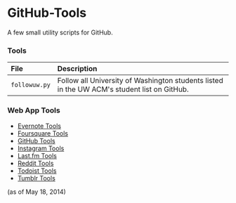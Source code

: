 GitHub-Tools
============

A few small utility scripts for GitHub.

### Tools
| File | Description |
| :--- | :----- |
| `followuw.py` | Follow all University of Washington students listed in the UW ACM's student list on GitHub. |

### Web App Tools
* [Evernote Tools](https://github.com/csu/Evernote-Tools)
* [Foursquare Tools](https://github.com/csu/Foursquare-Tools)
* [GitHub Tools](https://github.com/csu/GitHub-Tools)
* [Instagram Tools](https://github.com/csu/Instagram-Tools)
* [Last.fm Tools](https://github.com/csu/Last.fm-Tools)
* [Reddit Tools](https://github.com/csu/Reddit-Tools)
* [Todoist Tools](https://github.com/csu/Todoist-Tools)
* [Tumblr Tools](https://github.com/csu/Tumblr-Tools)

(as of May 18, 2014)